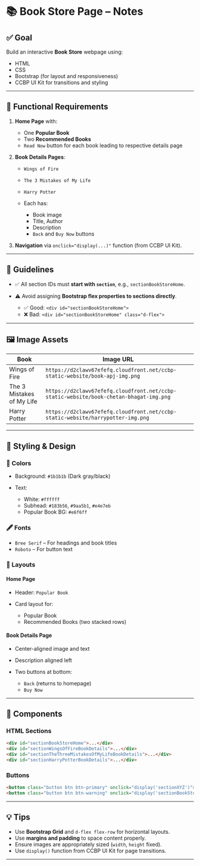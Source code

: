 # 📚 Book Store Page – Notes

## ✅ Goal

Build an interactive **Book Store** webpage using:

* HTML
* CSS
* Bootstrap (for layout and responsiveness)
* CCBP UI Kit for transitions and styling

---

## 📌 Functional Requirements

1. **Home Page** with:

   * One **Popular Book**
   * Two **Recommended Books**
   * `Read Now` button for each book leading to respective details page

2. **Book Details Pages**:

   * `Wings of Fire`
   * `The 3 Mistakes of My Life`
   * `Harry Potter`
   * Each has:

     * Book image
     * Title, Author
     * Description
     * `Back` and `Buy Now` buttons

3. **Navigation** via `onclick="display(...)"` function (from CCBP UI Kit).

---

## 🚨 Guidelines

* ✅ All section IDs must **start with `section`**, e.g., `sectionBookStoreHome`.
* ⚠️ Avoid assigning **Bootstrap flex properties to sections directly**.

  * ✅ Good: `<div id="sectionBookStoreHome">`
  * ❌ Bad: `<div id="sectionBookStoreHome" class="d-flex">`

---

## 🖼️ Image Assets

| Book                      | Image URL                                                                              |
| ------------------------- | -------------------------------------------------------------------------------------- |
| Wings of Fire             | `https://d2clawv67efefq.cloudfront.net/ccbp-static-website/book-apj-img.png`           |
| The 3 Mistakes of My Life | `https://d2clawv67efefq.cloudfront.net/ccbp-static-website/book-chetan-bhagat-img.png` |
| Harry Potter              | `https://d2clawv67efefq.cloudfront.net/ccbp-static-website/harrypotter-img.png`        |

---

## 🎨 Styling & Design

### 🎨 Colors

* Background: `#1b1b1b` (Dark gray/black)
* Text:

  * White: `#ffffff`
  * Subhead: `#183b56`, `#9aa5b1`, `#e4e7eb`
  * Popular Book BG: `#e6f6ff`

### 🖋️ Fonts

* `Bree Serif` – For headings and book titles
* `Roboto` – For button text

### 📐 Layouts

#### Home Page

* Header: `Popular Book`
* Card layout for:

  * Popular Book
  * Recommended Books (two stacked rows)

#### Book Details Page

* Center-aligned image and text
* Description aligned left
* Two buttons at bottom:

  * `Back` (returns to homepage)
  * `Buy Now`

---

## 🧩 Components

### HTML Sections

```html
<div id="sectionBookStoreHome">...</div>
<div id="sectionWingsOfFireBookDetails">...</div>
<div id="sectionTheThreeMistakesOfMyLifeBookDetails">...</div>
<div id="sectionHarryPotterBookDetails">...</div>
```

### Buttons

```html
<button class="button btn btn-primary" onclick="display('sectionXYZ')">Read Now</button>
<button class="button btn btn-warning" onclick="display('sectionBookStoreHome')">Back</button>
```

---

## 💡 Tips

* Use **Bootstrap Grid** and `d-flex flex-row` for horizontal layouts.
* Use **margins and padding** to space content properly.
* Ensure images are appropriately sized (`width`, `height` fixed).
* Use `display()` function from CCBP UI Kit for page transitions.

---

